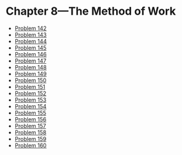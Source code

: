 # Chapter 8—The Method of Work #

* [Problem 142][]
* [Problem 143][]
* [Problem 144][]
* [Problem 145][]
* [Problem 146][]
* [Problem 147][]
* [Problem 148][]
* [Problem 149][]
* [Problem 150][]
* [Problem 151][]
* [Problem 152][]
* [Problem 153][]
* [Problem 154][]
* [Problem 155][]
* [Problem 156][]
* [Problem 157][]
* [Problem 158][]
* [Problem 159][]
* [Problem 160][]

[Problem 142]: problem142.html
[Problem 143]: problem143.html
[Problem 144]: problem144.html
[Problem 145]: problem145.html
[Problem 146]: problem146.html
[Problem 147]: problem147.html
[Problem 148]: problem148.html
[Problem 149]: problem149.html
[Problem 150]: problem150.html
[Problem 151]: problem151.html
[Problem 152]: problem152.html
[Problem 153]: problem153.html
[Problem 154]: problem154.html
[Problem 155]: problem155.html
[Problem 156]: problem156.html
[Problem 157]: problem157.html
[Problem 158]: problem158.html
[Problem 159]: problem159.html
[Problem 160]: problem160.html
